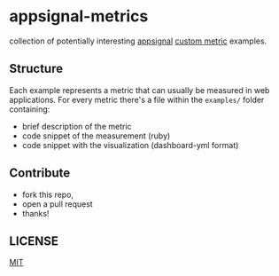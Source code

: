 # appsignal-metrics
collection of potentially interesting [appsignal](/appsignal/appsignal) [custom metric](http://docs.appsignal.com/getting-started/custom-metrics.html) examples.

## Structure

Each example represents a metric that can usually be measured in web applications.
For every metric there's a file within the `examples/` folder containing:

- brief description of the metric
- code snippet of the measurement (ruby)
- code snippet with the visualization (dashboard-yml format)

## Contribute

- fork this repo,
- open a pull request
- thanks!

## LICENSE

[MIT](LICENSE)
